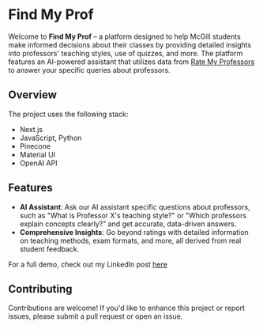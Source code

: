# Find My Prof

Welcome to **Find My Prof** – a platform designed to help McGill students make informed decisions about their classes by providing detailed insights into professors' teaching styles, use of quizzes, and more. The platform features an AI-powered assistant that utilizes data from [Rate My Professors](https://www.ratemyprofessors.com/) to answer your specific queries about professors.

## Overview

The project uses the following stack:

- Next.js
- JavaScript, Python
- Pinecone
- Material UI
- OpenAI API

## Features

- **AI Assistant**: Ask our AI assistant specific questions about professors, such as "What is Professor X's teaching style?" or "Which professors explain concepts clearly?" and get accurate, data-driven answers.
- **Comprehensive Insights**: Go beyond ratings with detailed information on teaching methods, exam formats, and more, all derived from real student feedback.

For a full demo, check out my LinkedIn post [here]()

## Contributing

Contributions are welcome! If you'd like to enhance this project or report issues, please submit a pull request or open an issue.
